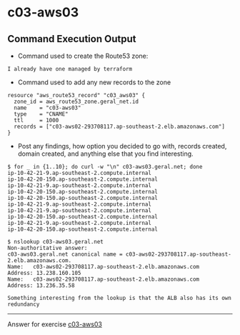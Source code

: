 # c03-aws03

## Command Execution Output
- Command used to create the Route53 zone:
```
I already have one managed by terraform
```

- Command used to add any new records to the zone 
```hcl-terraform
resource "aws_route53_record" "c03_aws03" {
  zone_id = aws_route53_zone.geral_net.id
  name    = "c03-aws03"
  type    = "CNAME"
  ttl     = 1000
  records = ["c03-aws02-293708117.ap-southeast-2.elb.amazonaws.com"]
}
```

- Post any findings, how option you decided to go with, records created, domain created, and anything else that you find interesting.
```
$ for _ in {1..10}; do curl -w "\n" c03-aws03.geral.net; done
ip-10-42-21-9.ap-southeast-2.compute.internal
ip-10-42-20-150.ap-southeast-2.compute.internal
ip-10-42-21-9.ap-southeast-2.compute.internal
ip-10-42-20-150.ap-southeast-2.compute.internal
ip-10-42-20-150.ap-southeast-2.compute.internal
ip-10-42-21-9.ap-southeast-2.compute.internal
ip-10-42-21-9.ap-southeast-2.compute.internal
ip-10-42-20-150.ap-southeast-2.compute.internal
ip-10-42-21-9.ap-southeast-2.compute.internal
ip-10-42-20-150.ap-southeast-2.compute.internal

$ nslookup c03-aws03.geral.net
Non-authoritative answer:
c03-aws03.geral.net	canonical name = c03-aws02-293708117.ap-southeast-2.elb.amazonaws.com.
Name:	c03-aws02-293708117.ap-southeast-2.elb.amazonaws.com
Address: 13.238.160.105
Name:	c03-aws02-293708117.ap-southeast-2.elb.amazonaws.com
Address: 13.236.35.58

Something interesting from the lookup is that the ALB also has its own redundancy
```

<!-- Don't change anything below this point-->
***
Answer for exercise [c03-aws03](https://github.com/devopsacademyau/academy/blob/aa1f1af00809616bdc1f8ba1d333b897c331d632/classes/03class/exercises/c03-aws03/README.md)

